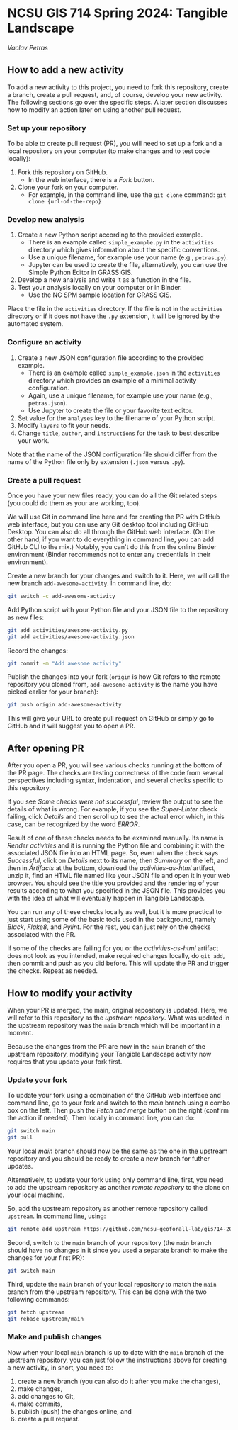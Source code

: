 # NCSU GIS 714 Spring 2024: Tangible Landscape

_Vaclav Petras_

## How to add a new activity

To add a new activity to this project, you need to fork this repository, create a branch, create a pull request,
and, of course, develop your new activity. The following sections go over the specific steps.
A later section discusses how to modify an action later on using another pull request.

### Set up your repository

To be able to create pull request (PR), you will need to set up a fork
and a local repository on your computer
(to make changes and to test code locally):

1. Fork this repository on GitHub.
   - In the web interface, there is a _Fork_ button.
1. Clone your fork on your computer.
   - For example, in the command line, use the `git clone` command:
     `git clone {url-of-the-repo}`

### Develop new analysis

1. Create a new Python script according to the provided example.
   - There is an example called `simple_example.py` in the `activities` directory
     which gives information about the specific conventions.
   - Use a unique filename, for example use your name (e.g., `petras.py`).
   - Jupyter can be used to create the file, alternatively, you can use the
     Simple Python Editor in GRASS GIS.
1. Develop a new analysis and write it as a function in the file.
1. Test your analysis locally on your computer or in Binder.
   - Use the NC SPM sample location for GRASS GIS.

Place the file in the `activities` directory. If the file is not in the
`activities` directory or if it does not have the
`.py` extension, it will be ignored by the automated system.

### Configure an activity

1. Create a new JSON configuration file according to the provided example.
   - There is an example called `simple_example.json` in the `activities` directory
     which provides an example of a minimal activity configuration.
   - Again, use a unique filename, for example use your name (e.g., `petras.json`).
   - Use Jupyter to create the file or your favorite text editor.
1. Set value for the `analyses` key to the filename of your Python script.
1. Modify `layers` to fit your needs.
1. Change `title`, `author`, and `instructions` for the task to best describe your work.

Note that the name of the JSON configuration file should differ from the name of the
Python file only by extension (`.json` versus `.py`).

### Create a pull request

Once you have your new files ready, you can do all the Git related steps
(you could do them as your are working, too).

We will use Git in command line here and for creating the PR with GitHub web interface,
but you can use any Git desktop tool including GitHub Desktop.
You can also do all through the GitHub web interface.
(On the other hand, if you want to do everything in command line, you can add GitHub CLI to the mix.)
Notably, you can't do this from the online Binder environment
(Binder recommends not to enter any credentials in their environment).

Create a new branch for your changes and switch to it.
Here, we will call the new branch `add-awesome-activity`.
In command line, do:

```sh
git switch -c add-awesome-activity
```

Add Python script with your Python file and your JSON file to the repository
as new files:

```sh
git add activities/awesome-activity.py
git add activities/awesome-activity.json
```

Record the changes:

```sh
git commit -m "Add awesome activity"
```

Publish the changes into your fork
(`origin` is how Git refers to the remote repository you cloned from,
`add-awesome-activity` is the name you have picked earlier for your branch):

```sh
git push origin add-awesome-activity
```

This will give your URL to create pull request on GitHub
or simply go to GitHub and it will suggest you to open a PR.

## After opening PR

After you open a PR, you will see various checks running at the bottom of
the PR page. The checks are testing correctness of the code from several
perspectives including syntax, indentation, and several checks specific to
this repository.

If you see _Some checks were not successful_, review the output to
see the details of what is wrong.
For example, if you see the _Super-Linter_ check failing, click _Details_
and then scroll up to see the actual error which, in this case, can be
recognized by the word _ERROR_.

Result of one of these checks needs to be examined manually.
Its name is _Render activities_ and it is running the Python file and
combining it with the associated JSON file into an HTML page.
So, even when the check says _Successful_, click on _Details_ next to its name,
then _Summary_ on the left, and then in _Artifacts_ at the bottom,
download the _activities-as-html_ artifact,
unzip it, find an HTML file named like your JSON file
and open it in your web browser. You should see the title you provided
and the rendering of your results according to what you specified
in the JSON file. This provides you with the idea of what will
eventually happen in Tangible Landscape.

You can run any of these checks locally as well, but it is more practical to just
start using some of the basic tools used in the background,
namely _Black_, _Flake8_, and _Pylint_.
For the rest, you can just rely on the checks associated with the PR.

If some of the checks are failing for you or the _activities-as-html_ artifact
does not look as you intended, make required changes locally, do `git add`, then commit and push
as you did before. This will update the PR and trigger the checks.
Repeat as needed.

## How to modify your activity

When your PR is merged, the main, original repository is updated.
Here, we will refer to this repository as the _upstream repository_.
What was updated in the upstream repository was the `main` branch
which will be important in a moment.

Because the changes from the PR are now in the `main` branch
of the upstream repository, modifying your Tangible Landscape activity
now requires that you update your fork first.

### Update your fork

To update your fork using a combination of the GitHub web interface and command line,
go to your fork and switch to the _main_ branch using a combo box on the left.
Then push the _Fetch and merge_ button on the right (confirm the action if needed).
Then locally in command line, you can do:

```sh
git switch main
git pull
```

Your local _main_ branch should now be the same as the one in the upstream repository
and you should be ready to create a new branch for futher updates.

Alternatively, to update your fork using only command line,
first, you need to add the upstream repository as another
_remote repository_ to the clone on your local machine.

So, add the upstream repository as another remote repository called `upstream`.
In command line, using:

```sh
git remote add upstream https://github.com/ncsu-geoforall-lab/gis714-2023-tangible-landscape
```

Second, switch to the `main` branch of your repository
(the `main` branch should have no changes in it since you used a separate branch
to make the changes for your first PR):

```sh
git switch main
```

Third, update the `main` branch of your local repository to match
the `main` branch from the upstream repository.
This can be done with the two following commands:

```sh
git fetch upstream
git rebase upstream/main
```

### Make and publish changes

Now when your local `main` branch is up to date with the `main` branch
of the upstream repository,
you can just follow the instructions above for creating a new activity,
in short, you need to:

1. create a new branch (you can also do it after you make the changes),
2. make changes,
4. add changes to Git,
5. make commits,
6. publish (push) the changes online, and
7. create a pull request.
